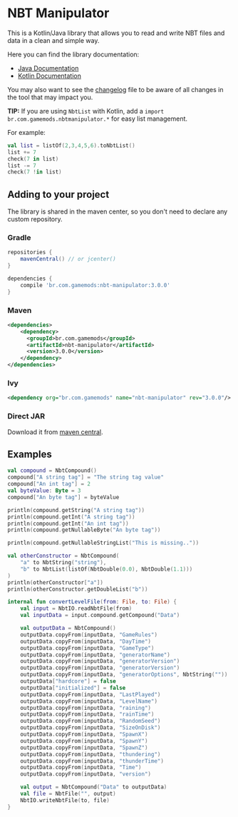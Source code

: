 # NBT Manipulator

This is a Kotlin/Java library that allows you to read and write NBT files and data in a clean and simple way.

Here you can find the library documentation:
* [Java Documentation](https://powernukkit.github.io/NBT-Manipulator/javadoc)
* [Kotlin Documentation](https://powernukkit.github.io/NBT-Manipulator/kdoc/br.com.gamemods.nbtmanipulator/index.html)

You may also want to see the [changelog](CHANGELOG.md) file to be aware of all changes in the tool that may impact you.

**TIP:** If you are using `NbtList` with Kotlin, add a `import br.com.gamemods.nbtmanipulator.*` for easy list management.

For example:
```kotlin
val list = listOf(2,3,4,5,6).toNbtList()
list += 7
check(7 in list)
list -= 7
check(7 !in list)
```

## Adding to your project

The library is shared in the maven center, so you don't need to declare any custom repository.

### Gradle

```groovy
repositories {
    mavenCentral() // or jcenter()
}

dependencies {
    compile 'br.com.gamemods:nbt-manipulator:3.0.0'
}
```

### Maven

```xml
<dependencies>
    <dependency>
      <groupId>br.com.gamemods</groupId>
      <artifactId>nbt-manipulator</artifactId>
      <version>3.0.0</version>
    </dependency>
</dependencies>
```

### Ivy

```xml
<dependency org="br.com.gamemods" name="nbt-manipulator" rev="3.0.0"/>
```

### Direct JAR
Download it from [maven central](http://central.maven.org/maven2/br/com/gamemods/nbt-manipulator/).

## Examples

```kotlin
val compound = NbtCompound()
compound["A string tag"] = "The string tag value"
compound["An int tag"] = 2
val byteValue: Byte = 3
compound["An byte tag"] = byteValue

println(compound.getString("A string tag"))
println(compound.getInt("A string tag"))
println(compound.getInt("An int tag"))
println(compound.getNullableByte("An byte tag"))

println(compound.getNullableStringList("This is missing.."))

val otherConstructor = NbtCompound(
    "a" to NbtString("string"),
    "b" to NbtList(listOf(NbtDouble(0.0), NbtDouble(1.1)))
)
println(otherConstructor["a"])
println(otherConstructor.getDoubleList("b"))
```

```kotlin
internal fun convertLevelFile(from: File, to: File) {
    val input = NbtIO.readNbtFile(from)
    val inputData = input.compound.getCompound("Data")

    val outputData = NbtCompound()
    outputData.copyFrom(inputData, "GameRules")
    outputData.copyFrom(inputData, "DayTime")
    outputData.copyFrom(inputData, "GameType")
    outputData.copyFrom(inputData, "generatorName")
    outputData.copyFrom(inputData, "generatorVersion")
    outputData.copyFrom(inputData, "generatorVersion")
    outputData.copyFrom(inputData, "generatorOptions", NbtString(""))
    outputData["hardcore"] = false
    outputData["initialized"] = false
    outputData.copyFrom(inputData, "LastPlayed")
    outputData.copyFrom(inputData, "LevelName")
    outputData.copyFrom(inputData, "raining")
    outputData.copyFrom(inputData, "rainTime")
    outputData.copyFrom(inputData, "RandomSeed")
    outputData.copyFrom(inputData, "SizeOnDisk")
    outputData.copyFrom(inputData, "SpawnX")
    outputData.copyFrom(inputData, "SpawnY")
    outputData.copyFrom(inputData, "SpawnZ")
    outputData.copyFrom(inputData, "thundering")
    outputData.copyFrom(inputData, "thunderTime")
    outputData.copyFrom(inputData, "Time")
    outputData.copyFrom(inputData, "version")

    val output = NbtCompound("Data" to outputData)
    val file = NbtFile("", output)
    NbtIO.writeNbtFile(to, file)
}
```
